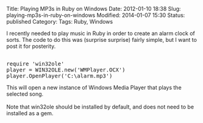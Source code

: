 Title: Playing MP3s in Ruby on Windows
Date: 2012-01-10 18:38
Slug: playing-mp3s-in-ruby-on-windows
Modified: 2014-01-07 15:30
Status: published
Category: 
Tags: Ruby, Windows


<div class='post'>
I recently needed to play music in Ruby in order to create an alarm clock of sorts. The code to do this was (surprise surprise) fairly simple, but I want to post it for posterity. <pre class="ruby"><br />require 'win32ole'<br />player = WIN32OLE.new('WMPlayer.OCX')<br />player.OpenPlayer('C:\alarm.mp3')<br /></pre> This will open a new instance of Windows Media Player that plays the selected song.<br><br> Note that win32ole should be installed by default, and does not need to be installed as a gem.</div>